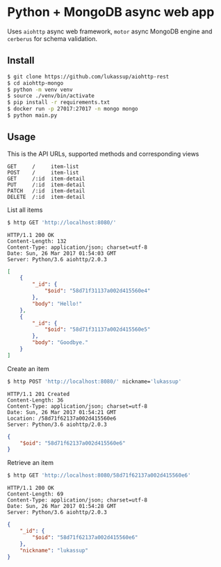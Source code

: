 # Python + MongoDB async web app

Uses `aiohttp` async web framework, `motor` async MongoDB engine and `cerberus`
for schema validation.

## Install

```bash
$ git clone https://github.com/lukassup/aiohttp-rest
$ cd aiohttp-mongo
$ python -m venv venv
$ source ./venv/bin/activate
$ pip install -r requirements.txt
$ docker run -p 27017:27017 -n mongo mongo
$ python main.py
```

## Usage

This is the API URLs, supported methods and corresponding views

```
GET     /     item-list
POST    /     item-list
GET     /:id  item-detail
PUT     /:id  item-detail
PATCH   /:id  item-detail
DELETE  /:id  item-detail
```

List all items

```bash
$ http GET 'http://localhost:8080/'
```
```
HTTP/1.1 200 OK
Content-Length: 132
Content-Type: application/json; charset=utf-8
Date: Sun, 26 Mar 2017 01:54:03 GMT
Server: Python/3.6 aiohttp/2.0.3
```
```json
[
    {
        "_id": {
            "$oid": "58d71f31137a002d415560e4"
        },
        "body": "Hello!"
    },
    {
        "_id": {
            "$oid": "58d71f31137a002d415560e5"
        },
        "body": "Goodbye."
    }
]
```

Create an item

```bash
$ http POST 'http://localhost:8080/' nickname='lukassup'
```
```
HTTP/1.1 201 Created
Content-Length: 36
Content-Type: application/json; charset=utf-8
Date: Sun, 26 Mar 2017 01:54:21 GMT
Location: /58d71f62137a002d415560e6
Server: Python/3.6 aiohttp/2.0.3
```
```json
{
    "$oid": "58d71f62137a002d415560e6"
}
```

Retrieve an item

```bash
$ http GET 'http://localhost:8080/58d71f62137a002d415560e6'
```
```
HTTP/1.1 200 OK
Content-Length: 69
Content-Type: application/json; charset=utf-8
Date: Sun, 26 Mar 2017 01:54:28 GMT
Server: Python/3.6 aiohttp/2.0.3
```
```json
{
    "_id": {
        "$oid": "58d71f62137a002d415560e6"
    },
    "nickname": "lukassup"
}
```
